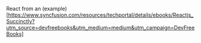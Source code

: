 React from an (example)[https://www.syncfusion.com/resources/techportal/details/ebooks/Reactjs_Succinctly?utm_source=devfreebooks&utm_medium=medium&utm_campaign=DevFreeBooks]

